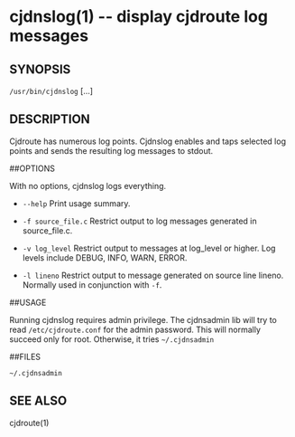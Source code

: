 cjdnslog(1) -- display cjdroute log messages
=============================================

## SYNOPSIS

`/usr/bin/cjdnslog` [<options>...]

## DESCRIPTION

Cjdroute has numerous log points.  Cjdnslog enables and taps selected log
points and sends the resulting log messages to stdout.

##OPTIONS

With no options, cjdnslog logs everything.

  * `--help`
    Print usage summary.

  * `-f source_file.c`
    Restrict output to log messages generated in source_file.c.

  * `-v log_level`
    Restrict output to messages at log_level or higher.  Log levels 
    include DEBUG, INFO, WARN, ERROR.

  * `-l lineno`
    Restrict output to message generated on source line lineno.  Normally
    used in conjunction with `-f`.

##USAGE

Running cjdnslog requires admin privilege.  The cjdnsadmin lib will 
try to read `/etc/cjdroute.conf` for the admin password.  This will 
normally succeed only for root.  Otherwise, it tries `~/.cjdnsadmin`

##FILES

`~/.cjdnsadmin`

## SEE ALSO

cjdroute(1)
